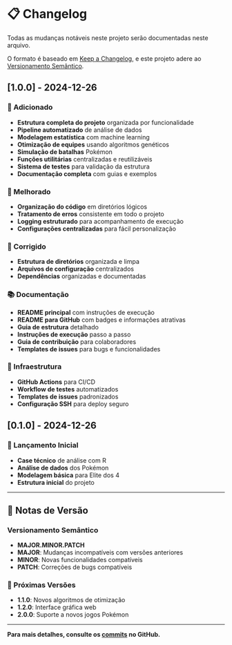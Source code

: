 # 📋 Changelog

Todas as mudanças notáveis neste projeto serão documentadas neste arquivo.

O formato é baseado em [Keep a Changelog](https://keepachangelog.com/pt-BR/1.0.0/),
e este projeto adere ao [Versionamento Semântico](https://semver.org/lang/pt-BR/).

## [1.0.0] - 2024-12-26

### 🎉 Adicionado
- **Estrutura completa do projeto** organizada por funcionalidade
- **Pipeline automatizado** de análise de dados
- **Modelagem estatística** com machine learning
- **Otimização de equipes** usando algoritmos genéticos
- **Simulação de batalhas** Pokémon
- **Funções utilitárias** centralizadas e reutilizáveis
- **Sistema de testes** para validação da estrutura
- **Documentação completa** com guias e exemplos

### 🔧 Melhorado
- **Organização do código** em diretórios lógicos
- **Tratamento de erros** consistente em todo o projeto
- **Logging estruturado** para acompanhamento de execução
- **Configurações centralizadas** para fácil personalização

### 🐛 Corrigido
- **Estrutura de diretórios** organizada e limpa
- **Arquivos de configuração** centralizados
- **Dependências** organizadas e documentadas

### 📚 Documentação
- **README principal** com instruções de execução
- **README para GitHub** com badges e informações atrativas
- **Guia de estrutura** detalhado
- **Instruções de execução** passo a passo
- **Guia de contribuição** para colaboradores
- **Templates de issues** para bugs e funcionalidades

### 🚀 Infraestrutura
- **GitHub Actions** para CI/CD
- **Workflow de testes** automatizados
- **Templates de issues** padronizados
- **Configuração SSH** para deploy seguro

## [0.1.0] - 2024-12-26

### 🎯 Lançamento Inicial
- **Case técnico** de análise com R
- **Análise de dados** dos Pokémon
- **Modelagem básica** para Elite dos 4
- **Estrutura inicial** do projeto

---

## 📝 Notas de Versão

### Versionamento Semântico
- **MAJOR.MINOR.PATCH**
- **MAJOR**: Mudanças incompatíveis com versões anteriores
- **MINOR**: Novas funcionalidades compatíveis
- **PATCH**: Correções de bugs compatíveis

### 🔄 Próximas Versões
- **1.1.0**: Novos algoritmos de otimização
- **1.2.0**: Interface gráfica web
- **2.0.0**: Suporte a novos jogos Pokémon

---

**Para mais detalhes, consulte os [commits](https://github.com/MagnaSoluto/projeto-pokemon-elite-4/commits/main) no GitHub.**
